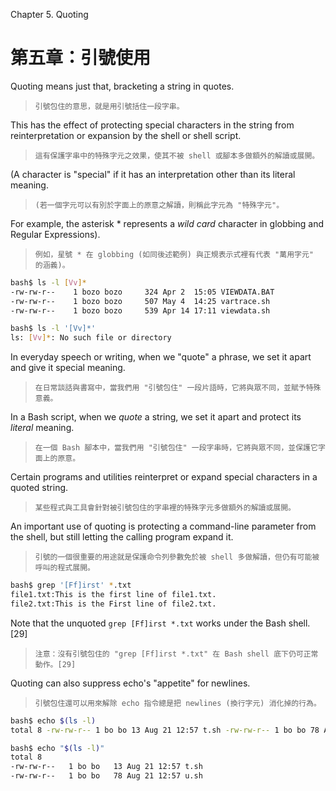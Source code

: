 Chapter 5. Quoting

第五章：引號使用
===

Quoting means just that, bracketing a string in quotes.

>`引號包住的意思，就是用引號括住一段字串。`

This has the effect of protecting special characters in the string from reinterpretation or expansion by the shell or shell script.

>`這有保護字串中的特殊字元之效果，使其不被 shell 或腳本多做額外的解讀或展開。`

(A character is "special" if it has an interpretation other than its literal meaning.

>`(若一個字元可以有別於字面上的原意之解讀，則稱此字元為 "特殊字元"。`

For example, the asterisk * represents a *wild card* character in globbing and Regular Expressions).

>`例如，星號 * 在 globbing (如同後述範例) 與正規表示式裡有代表 "萬用字元" 的涵義)。`

```bash
bash$ ls -l [Vv]*
-rw-rw-r--    1 bozo bozo     324 Apr 2  15:05 VIEWDATA.BAT
-rw-rw-r--    1 bozo bozo     507 May 4  14:25 vartrace.sh
-rw-rw-r--    1 bozo bozo     539 Apr 14 17:11 viewdata.sh

bash$ ls -l '[Vv]*'
ls: [Vv]*: No such file or directory
```

In everyday speech or writing, when we "quote" a phrase, we set it apart and give it special meaning.

>`在日常談話與書寫中，當我們用 "引號包住" 一段片語時，它將與眾不同，並賦予特殊意義。`

In a Bash script, when we *quote* a string, we set it apart and protect its *literal* meaning.

>`在一個 Bash 腳本中，當我們用 "引號包住" 一段字串時，它將與眾不同，並保護它字面上的原意。`

Certain programs and utilities reinterpret or expand special characters in a quoted string.

>`某些程式與工具會針對被引號包住的字串裡的特殊字元多做額外的解讀或展開。`

An important use of quoting is protecting a command-line parameter from the shell, but still letting the calling program expand it.

>`引號的一個很重要的用途就是保護命令列參數免於被 shell 多做解讀，但仍有可能被呼叫的程式展開。`

```bash
bash$ grep '[Ff]irst' *.txt
file1.txt:This is the first line of file1.txt.
file2.txt:This is the First line of file2.txt.
```

Note that the unquoted `grep [Ff]irst *.txt` works under the Bash shell. [29]

>`注意：沒有引號包住的 "grep [Ff]irst *.txt" 在 Bash shell 底下仍可正常動作。[29]`

Quoting can also suppress echo's "appetite" for newlines.

>`引號包住還可以用來解除 echo 指令總是把 newlines (換行字元) 消化掉的行為。`

```bash
bash$ echo $(ls -l)
total 8 -rw-rw-r-- 1 bo bo 13 Aug 21 12:57 t.sh -rw-rw-r-- 1 bo bo 78 Aug 21 12:57 u.sh

bash$ echo "$(ls -l)"
total 8
-rw-rw-r--   1 bo bo   13 Aug 21 12:57 t.sh
-rw-rw-r--   1 bo bo   78 Aug 21 12:57 u.sh
```
